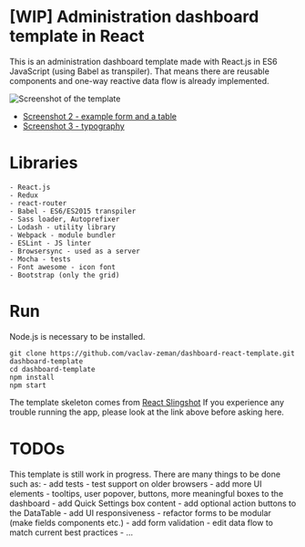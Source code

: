 # [WIP] Administration dashboard template in React
This is an administration dashboard template made with React.js in ES6 JavaScript (using Babel as transpiler).
That means there are reusable components and one-way reactive data flow is already implemented.

![Screenshot of the template](http://vaclavzeman.com/files/upload/dashboard.png)
- [Screenshot 2 - example form and a table](http://vaclavzeman.com/files/upload/dashboard2.png)
- [Screenshot 3 - typography](http://vaclavzeman.com/files/upload/typography.png)

# Libraries
	- React.js
	- Redux
	- react-router
	- Babel - ES6/ES2015 transpiler 
	- Sass loader, Autoprefixer
	- Lodash - utility library
	- Webpack - module bundler
	- ESLint - JS linter
	- Browsersync - used as a server
	- Mocha - tests
	- Font awesome - icon font
	- Bootstrap (only the grid)

# Run
Node.js is necessary to be installed.

```shell
git clone https://github.com/vaclav-zeman/dashboard-react-template.git dashboard-template
cd dashboard-template
npm install
npm start
```

The template skeleton comes from [React Slingshot](https://github.com/coryhouse/react-slingshot)
If you experience any trouble running the app, please look at the link above before asking here.

# TODOs
This template is still work in progress. There are many things to be done such as:
	- add tests
	- test support on older browsers
	- add more UI elements - tooltips, user popover, buttons, more meaningful boxes to the dashboard
	- add Quick Settings box content
	- add optional action buttons to the DataTable
	- add UI responsiveness
	- refactor forms to be modular (make fields components etc.)
	- add form validation
	- edit data flow to match current best practices
	- ...

